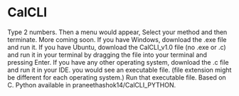 # CalCLI
Type 2 numbers. Then a menu would appear, Select your method and then terminate. More coming soon.
If you have Windows, download the .exe file and run it.
If you have Ubuntu, download the CalCLI_v1.0 file (no .exe or .c) and run it in your terminal by dragging the file into your terminal and pressing Enter.
If you have any other operating system, download the .c file and run it in your IDE. you would see an executable file. (file extension might be different for each operating system.)
Run that executable file.
Based on C. Python available in praneethashok14/CalCLI_PYTHON.
